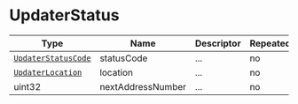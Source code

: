 # UpdaterStatus

Type|Name|Descriptor|Repeated?
-|-|-|-
[`UpdaterStatusCode`](../enums/updaterstatuscode)|statusCode|...|no
[`UpdaterLocation`](../enums/updaterlocation)|location|...|no
uint32|nextAddressNumber|...|no
